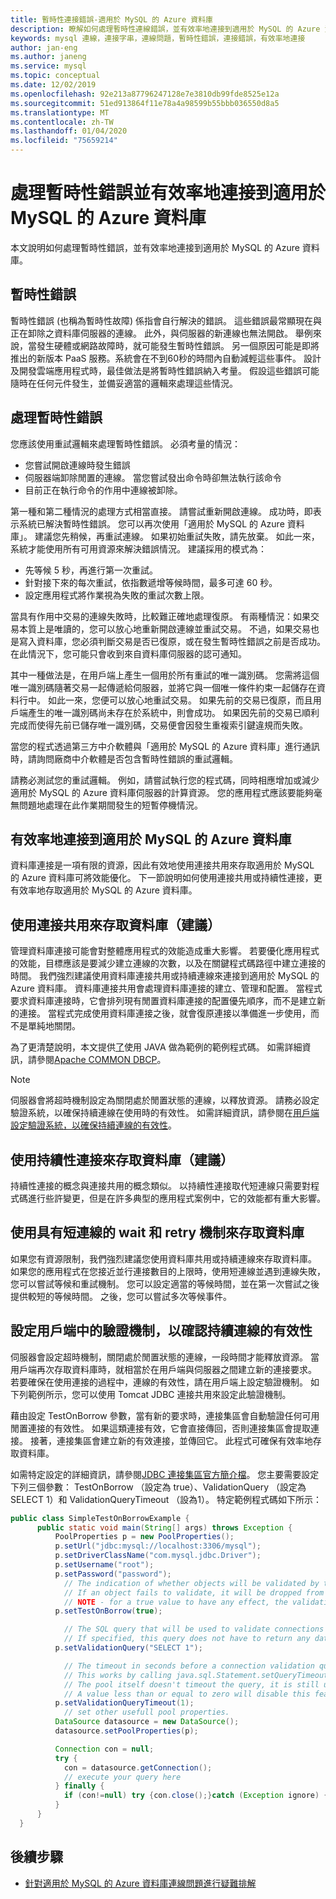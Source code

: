 ```yaml
---
title: 暫時性連接錯誤-適用於 MySQL 的 Azure 資料庫
description: 瞭解如何處理暫時性連線錯誤，並有效率地連接到適用於 MySQL 的 Azure 資料庫。
keywords: mysql 連線，連接字串，連線問題，暫時性錯誤，連接錯誤，有效率地連接
author: jan-eng
ms.author: janeng
ms.service: mysql
ms.topic: conceptual
ms.date: 12/02/2019
ms.openlocfilehash: 92e213a87796247128e7e3810db99fde8525e12a
ms.sourcegitcommit: 51ed913864f11e78a4a98599b55bbb036550d8a5
ms.translationtype: MT
ms.contentlocale: zh-TW
ms.lasthandoff: 01/04/2020
ms.locfileid: "75659214"
---
```

# <a name="handle-transient-errors-and-connect-efficiently-to-azure-database-for-mysql"></a>處理暫時性錯誤並有效率地連接到適用於 MySQL 的 Azure 資料庫

本文說明如何處理暫時性錯誤，並有效率地連接到適用於 MySQL 的 Azure 資料庫。

## <a name="transient-errors"></a>暫時性錯誤

暫時性錯誤 (也稱為暫時性故障) 係指會自行解決的錯誤。 這些錯誤最常顯現在與正在卸除之資料庫伺服器的連線。 此外，與伺服器的新連線也無法開啟。 舉例來說，當發生硬體或網路故障時，就可能發生暫時性錯誤。 另一個原因可能是即將推出的新版本 PaaS 服務。系統會在不到60秒的時間內自動減輕這些事件。 設計及開發雲端應用程式時，最佳做法是將暫時性錯誤納入考量。 假設這些錯誤可能隨時在任何元件發生，並備妥適當的邏輯來處理這些情況。

## <a name="handling-transient-errors"></a>處理暫時性錯誤

您應該使用重試邏輯來處理暫時性錯誤。 必須考量的情況：

* 您嘗試開啟連線時發生錯誤
* 伺服器端卸除閒置的連線。 當您嘗試發出命令時卻無法執行該命令
* 目前正在執行命令的作用中連線被卸除。

第一種和第二種情況的處理方式相當直接。 請嘗試重新開啟連線。 成功時，即表示系統已解決暫時性錯誤。 您可以再次使用「適用於 MySQL 的 Azure 資料庫」。 建議您先稍候，再重試連線。 如果初始重試失敗，請先放棄。 如此一來，系統才能使用所有可用資源來解決錯誤情況。 建議採用的模式為：

* 先等候 5 秒，再進行第一次重試。
* 針對接下來的每次重試，依指數遞增等候時間，最多可達 60 秒。
* 設定應用程式將作業視為失敗的重試次數上限。

當具有作用中交易的連線失敗時，比較難正確地處理復原。 有兩種情況：如果交易本質上是唯讀的，您可以放心地重新開啟連線並重試交易。 不過，如果交易也是寫入資料庫，您必須判斷交易是否已復原，或在發生暫時性錯誤之前是否成功。 在此情況下，您可能只會收到來自資料庫伺服器的認可通知。

其中一種做法是，在用戶端上產生一個用於所有重試的唯一識別碼。 您需將這個唯一識別碼隨著交易一起傳遞給伺服器，並將它與一個唯一條件約束一起儲存在資料行中。 如此一來，您便可以放心地重試交易。 如果先前的交易已復原，而且用戶端產生的唯一識別碼尚未存在於系統中，則會成功。 如果因先前的交易已順利完成而使得先前已儲存唯一識別碼，交易便會因發生重複索引鍵違規而失敗。

當您的程式透過第三方中介軟體與「適用於 MySQL 的 Azure 資料庫」進行通訊時，請詢問廠商中介軟體是否包含暫時性錯誤的重試邏輯。

請務必測試您的重試邏輯。 例如，請嘗試執行您的程式碼，同時相應增加或減少適用於 MySQL 的 Azure 資料庫伺服器的計算資源。 您的應用程式應該要能夠毫無問題地處理在此作業期間發生的短暫停機情況。

## <a name="connect-efficiently-to-azure-database-for-mysql"></a>有效率地連接到適用於 MySQL 的 Azure 資料庫

資料庫連接是一項有限的資源，因此有效地使用連接共用來存取適用於 MySQL 的 Azure 資料庫可將效能優化。 下一節說明如何使用連接共用或持續性連接，更有效率地存取適用於 MySQL 的 Azure 資料庫。

## <a name="access-databases-by-using-connection-pooling-recommended"></a>使用連接共用來存取資料庫（建議）

管理資料庫連接可能會對整體應用程式的效能造成重大影響。 若要優化應用程式的效能，目標應該是要減少建立連線的次數，以及在關鍵程式碼路徑中建立連接的時間。 我們強烈建議使用資料庫連接共用或持續連線來連接到適用於 MySQL 的 Azure 資料庫。 資料庫連接共用會處理資料庫連接的建立、管理和配置。 當程式要求資料庫連接時，它會排列現有閒置資料庫連接的配置優先順序，而不是建立新的連接。 當程式完成使用資料庫連接之後，就會復原連接以準備進一步使用，而不是單純地關閉。

為了更清楚說明，本文提供[了](./sample-scripts-java-connection-pooling.md)使用 JAVA 做為範例的範例程式碼。 如需詳細資訊，請參閱[Apache COMMON DBCP](https://commons.apache.org/proper/commons-dbcp/)。

> [!NOTE]
> 伺服器會將超時機制設定為關閉處於閒置狀態的連線，以釋放資源。 請務必設定驗證系統，以確保持續連線在使用時的有效性。 如需詳細資訊，請參閱在[用戶端設定驗證系統，以確保持續連線的有效性](concepts-connectivity.md#configure-verification-mechanisms-in-clients-to-confirm-the-effectiveness-of-persistent-connections)。

## <a name="access-databases-by-using-persistent-connections-recommended"></a>使用持續性連接來存取資料庫（建議）

持續性連接的概念與連接共用的概念類似。 以持續性連接取代短連線只需要對程式碼進行些許變更，但是在許多典型的應用程式案例中，它的效能都有重大影響。

## <a name="access-databases-by-using-wait-and-retry-mechanism-with-short-connections"></a>使用具有短連線的 wait 和 retry 機制來存取資料庫

如果您有資源限制，我們強烈建議您使用資料庫共用或持續連線來存取資料庫。 如果您的應用程式在您接近並行連接數目的上限時，使用短連線並遇到連線失敗，您可以嘗試等候和重試機制。 您可以設定適當的等候時間，並在第一次嘗試之後提供較短的等候時間。 之後，您可以嘗試多次等候事件。

## <a name="configure-verification-mechanisms-in-clients-to-confirm-the-effectiveness-of-persistent-connections"></a>設定用戶端中的驗證機制，以確認持續連線的有效性

伺服器會設定超時機制，關閉處於閒置狀態的連線，一段時間才能釋放資源。 當用戶端再次存取資料庫時，就相當於在用戶端與伺服器之間建立新的連接要求。 若要確保在使用連接的過程中，連線的有效性，請在用戶端上設定驗證機制。 如下列範例所示，您可以使用 Tomcat JDBC 連接共用來設定此驗證機制。

藉由設定 TestOnBorrow 參數，當有新的要求時，連接集區會自動驗證任何可用閒置連接的有效性。 如果這類連接有效，它會直接傳回，否則連接集區會提取連接。 接著，連接集區會建立新的有效連接，並傳回它。 此程式可確保有效率地存取資料庫。 

如需特定設定的詳細資訊，請參閱[JDBC 連接集區官方簡介檔](https://tomcat.apache.org/tomcat-7.0-doc/jdbc-pool.html#Common_Attributes)。 您主要需要設定下列三個參數： TestOnBorrow （設定為 true）、ValidationQuery （設定為 SELECT 1）和 ValidationQueryTimeout （設為1）。 特定範例程式碼如下所示：

```java
public class SimpleTestOnBorrowExample {
      public static void main(String[] args) throws Exception {
          PoolProperties p = new PoolProperties();
          p.setUrl("jdbc:mysql://localhost:3306/mysql");
          p.setDriverClassName("com.mysql.jdbc.Driver");
          p.setUsername("root");
          p.setPassword("password");
            // The indication of whether objects will be validated by the idle object evictor (if any). 
            // If an object fails to validate, it will be dropped from the pool. 
            // NOTE - for a true value to have any effect, the validationQuery or validatorClassName parameter must be set to a non-null string. 
          p.setTestOnBorrow(true); 

            // The SQL query that will be used to validate connections from this pool before returning them to the caller.
            // If specified, this query does not have to return any data, it just can't throw a SQLException.
          p.setValidationQuery("SELECT 1");

            // The timeout in seconds before a connection validation queries fail. 
            // This works by calling java.sql.Statement.setQueryTimeout(seconds) on the statement that executes the validationQuery. 
            // The pool itself doesn't timeout the query, it is still up to the JDBC driver to enforce query timeouts. 
            // A value less than or equal to zero will disable this feature.
          p.setValidationQueryTimeout(1);
            // set other usefull pool properties.
          DataSource datasource = new DataSource();
          datasource.setPoolProperties(p);

          Connection con = null;
          try {
            con = datasource.getConnection();
            // execute your query here
          } finally {
            if (con!=null) try {con.close();}catch (Exception ignore) {}
          }
      }
  }
```

## <a name="next-steps"></a>後續步驟

* [針對適用於 MySQL 的 Azure 資料庫連線問題進行疑難排解](howto-troubleshoot-common-connection-issues.md)
